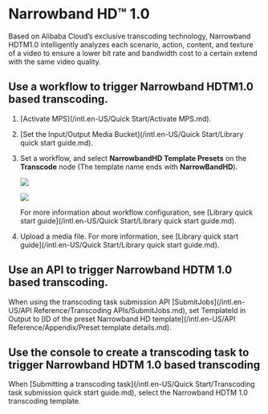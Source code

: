 # Narrowband HD™ 1.0

Based on Alibaba Cloud’s exclusive transcoding technology, Narrowband HDTM1.0 intelligently analyzes each scenario, action, content, and texture of a video to ensure a lower bit rate and bandwidth cost to a certain extend with the same video quality.

## Use a workflow to trigger Narrowband HDTM1.0 based transcoding.

1.  [Activate MPS](/intl.en-US/Quick Start/Activate MPS.md).
2.  [Set the Input/Output Media Bucket](/intl.en-US/Quick Start/Library quick start guide.md).
3.  Set a workflow, and select **NarrowbandHD Template Presets** on the **Transcode** node \(The template name ends with **NarrowBandHD**\).

    ![](https://static-aliyun-doc.oss-accelerate.aliyuncs.com/assets/img/en-US/5560421951/p10007.png)

    ![](https://static-aliyun-doc.oss-accelerate.aliyuncs.com/assets/img/en-US/5560421951/p10008.png)

    For more information about workflow configuration, see [Library quick start guide](/intl.en-US/Quick Start/Library quick start guide.md).

4.  Upload a media file. For more information, see [Library quick start guide](/intl.en-US/Quick Start/Library quick start guide.md).

## Use an API to trigger Narrowband HDTM 1.0 based transcoding.

When using the transcoding task submission API [SubmitJobs](/intl.en-US/API Reference/Transcoding APIs/SubmitJobs.md), set TemplateId in Output to [ID of the preset Narrowband HD template](/intl.en-US/API Reference/Appendix/Preset template details.md).

## Use the console to create a transcoding task to trigger Narrowband HDTM 1.0 based transcoding

When [Submitting a transcoding task](/intl.en-US/Quick Start/Transcoding task submission quick start guide.md), select the Narrowband HDTM 1.0 transcoding template.

